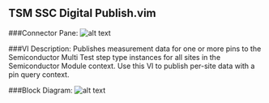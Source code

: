 ## **TSM SSC Digital Publish.vim**
###Connector Pane:
![alt text](/Instrument%20Control/Digital/TSM/TSM%20SSC%20Digital%20Publish.vimc.png "TSM SSC Digital Publish.vim connector pane")

###VI Description:
Publishes measurement data for one or more pins to the Semiconductor Multi Test step type instances for all sites in the Semiconductor Module context. Use this VI to publish per-site data with a pin query context.

###Block Diagram:
![alt text](/Instrument%20Control/Digital/TSM/TSM%20SSC%20Digital%20Publish.vimd.png "TSM SSC Digital Publish.vim block diagram")
